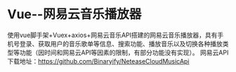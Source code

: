 # Vue--网易云音乐播放器
使用vue脚手架+Vuex+axios+网易云音乐API搭建的网易云音乐播放器，具有手机号登录、获取用户的音乐歌单等信息、搜索功能、播放音乐以及切换各种播放类型等功能（因时间和网易云API等因素的限制，有部分功能没有实现）。
网易云API下载地址：https://github.com/Binaryify/NeteaseCloudMusicApi
